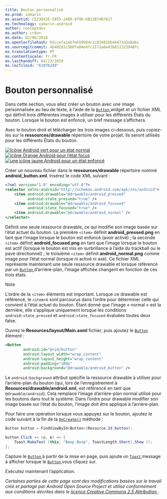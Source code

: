```yaml
---
title: Bouton personnalisé
ms.prod: xamarin
ms.assetid: C523D41E-5855-248D-079D-6B12B74B7617
ms.technology: xamarin-android
author: conceptdev
ms.author: crdun
ms.date: 02/06/2018
ms.openlocfilehash: b5ccefa1eb7e659584c1c82481bbd4473a3a8abc
ms.sourcegitcommit: 4b402d1c508fa84e4fc3171a6e43b811323948fc
ms.translationtype: MT
ms.contentlocale: fr-FR
ms.lasthandoff: 04/23/2019
ms.locfileid: "61076249"
---
```

# <a name="custom-button"></a>Bouton personnalisé

Dans cette section, vous allez créer un bouton avec une image personnalisée au lieu de texte, à l’aide de la [ `Button` ](https://developer.xamarin.com/api/type/Android.Widget.Button/) widget et un fichier XML qui définit trois différentes images à utiliser pour les différents États du bouton. Lorsque le bouton est enfoncé, un bref message s’affichera.

Avec le bouton droit et télécharger les trois images ci-dessous, puis copiez-les sur le **ressources/drawable** répertoire de votre projet. Ils seront utilisés pour les différents États du bouton.

 [![Icône Android vert pour un état normal](custom-button-images/android-normal.png)](custom-button-images/android-normal.png#lightbox) [ ![icône Orange Android pour l’état focus](custom-button-images/android-focused.png)](custom-button-images/android-focused.png#lightbox) [ ![une icône jaune Android pour un état enfoncé](custom-button-images/android-pressed.png)](custom-button-images/android-pressed.png#lightbox)

Créer un nouveau fichier dans le **ressources/drawable** répertoire nommé **android_button.xml**. Insérez le code XML suivant :

```xml
<?xml version="1.0" encoding="utf-8"?>
<selector xmlns:android="http://schemas.android.com/apk/res/android">
    <item android:drawable="@drawable/android_pressed"
          android:state_pressed="true" />
    <item android:drawable="@drawable/android_focused"
          android:state_focused="true" />
    <item android:drawable="@drawable/android_normal" />
</selector>
```

Définit une seule ressource drawable, ce qui modifie son image basée sur l’état actuel du bouton. La première `<item>` définit **android_pressed.png** en tant que l’image lorsque le bouton est enfoncé (avoir activé) ; la seconde `<item>` définit **android_focused.png** en tant que l’image lorsque le bouton est actif (lorsque le bouton est mis en surbrillance à l’aide du trackball ou le pavé directionnel) ; le troisième `<item>` définit **android_normal.png** comme image pour l’état normal (lorsque ni activé ni axé). Ce fichier XML représente maintenant une seule ressource drawable et lorsque référencé par un [ `Button` ](https://developer.xamarin.com/api/type/Android.Widget.Button/) d’arrière-plan, l’image affichée changent en fonction de ces trois états.


> [!NOTE]
> L’ordre de la `<item>` éléments est important. Lorsque ce drawable est référencé, le `<item>`s sont parcourus dans l’ordre pour déterminer celle qui convient à l’état actuel du bouton.
> Étant donné que l’image « normal » est la dernière, elle s’applique uniquement lorsque les conditions `android:state_pressed` et `android:state_focused` évaluées toutes deux false.

Ouvrez le **Resources/layout/Main.axml** fichier, puis ajoutez le [ `Button` ](https://developer.xamarin.com/api/type/Android.Widget.Button/) élément :

```xml
<Button
        android:id="@+id/button"
        android:layout_width="wrap_content"
        android:layout_height="wrap_content"
        android:padding="10dp"
        android:background="@drawable/android_button" />
```

Le `android:background` attribut spécifie la ressource drawable à utiliser pour l’arrière-plan du bouton (qui, lors de l’enregistrement à **Resources/drawable/android.xml**, est référencé en tant que `@drawable/android`). Cela remplace l’image d’arrière-plan normal utilisé pour les boutons dans tout le système. Dans l’ordre pour drawable modifier son image basée sur l’état du bouton, l’image doit être appliqué à l’arrière-plan.

Pour faire une opération lorsque vous appuyez sur le bouton, ajoutez le code suivant à la fin de la [`OnCreate()`](https://developer.xamarin.com/api/member/Android.App.Activity.OnCreate/p/Android.OS.Bundle/Android.OS.PersistableBundle/)
méthode :

```csharp
Button button = FindViewById<Button>(Resource.Id.button);

button.Click += (o, e) => {
    Toast.MakeText (this, "Beep Boop", ToastLength.Short).Show ();
};
```

Capture le [ `Button` ](https://developer.xamarin.com/api/type/Android.Widget.Button/) à partir de la mise en page, puis ajoute un [ `Toast` ](https://developer.xamarin.com/api/type/Android.Widget.Toast/) message à afficher lorsque le [ `Button` ](https://developer.xamarin.com/api/type/Android.Widget.Button/) vous cliquez sur.

Exécutez maintenant l’application.


*Certaines parties de cette page sont des modifications basées sur le travail créé et partagé par Android Open Source Project et utilisé conformément aux conditions décrites dans le*
[*licence Creative Commons 2.5 Attribution* ](http://creativecommons.org/licenses/by/2.5/).
